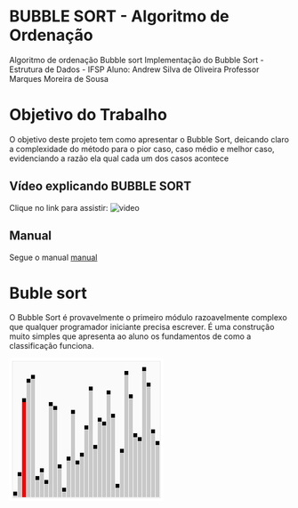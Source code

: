 # BUBBLE SORT - Algoritmo de Ordenação
Algoritmo de ordenação Bubble sort
Implementação do Bubble Sort - Estrutura de Dados - IFSP
Aluno: Andrew Silva de Oliveira
Professor Marques Moreira de Sousa

# Objetivo do Trabalho
O objetivo deste projeto tem como apresentar o Bubble Sort, deicando claro a complexidade do método para o pior caso, caso médio e melhor caso, evidenciando a razão ela qual cada um dos casos acontece

## Vídeo explicando BUBBLE SORT

Clique no link para assistir: ![video]()

## Manual

Segue o manual [manual](https://github.com/AndrewBait/Bubble_Sort/blob/main/MANUAL)

# Buble sort
O Bubble Sort é provavelmente o primeiro módulo razoavelmente complexo que qualquer programador iniciante precisa escrever. É uma construção muito simples que apresenta ao aluno os fundamentos de como a classificação funciona.

![gif](https://github.com/AndrewBait/Bubble_Sort/blob/main/IMAGENS/Sorting_bubblesort_anim.gif)
